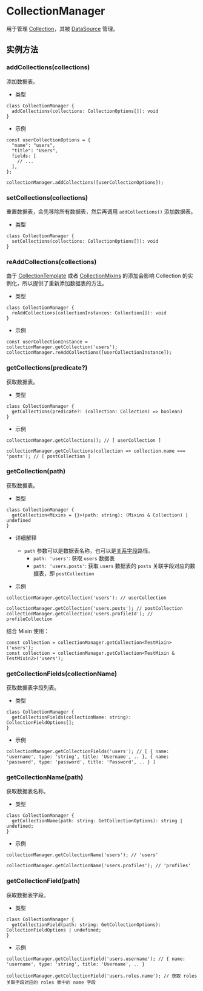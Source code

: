 # CollectionManager

用于管理 [Collection](./collection.md)，其被 [DataSource](./data-source.md) 管理。

## 实例方法

### addCollections(collections)

添加数据表。

- 类型

```tsx | pure
class CollectionManager {
  addCollections(collections: CollectionOptions[]): void
}
```

- 示例

```tsx | pure
const userCollectionOptions = {
  "name": "users",
  "title": "Users",
  fields: [
    // ...
  ],
};

collectionManager.addCollections([userCollectionOptions]);
```

### setCollections(collections)

重置数据表，会先移除所有数据表，然后再调用 `addCollections()` 添加数据表。

- 类型

```tsx | pure
class CollectionManager {
  setCollections(collections: CollectionOptions[]): void
}
```

### reAddCollections(collections)

由于 [CollectionTemplate](./collection-template.md) 或者 [CollectionMixins](./collection-mixins.md) 的添加会影响 Collection 的实例化，所以提供了重新添加数据表的方法。

- 类型

```tsx | pure
class CollectionManager {
  reAddCollections(collectionInstances: Collection[]): void
}
```

- 示例

```tsx | pure
const userCollectionInstance = collectionManager.getCollection('users');
collectionManager.reAddCollections([userCollectionInstance]);
```

### getCollections(predicate?)

获取数据表。

- 类型

```tsx | pure
class CollectionManager {
  getCollections(predicate?: (collection: Collection) => boolean)
}
```

- 示例

```tsx | pure
collectionManager.getCollections(); // [ userCollection ]

collectionManager.getCollections(collection => collection.name === 'posts'); // [ postCollection ]
```


### getCollection(path)

获取数据表。

- 类型

```tsx | pure
class CollectionManager {
  getCollection<Mixins = {}>(path: string): (Mixins & Collection) | undefined
}
```

- 详细解释
  - `path` 参数可以是数据表名称，也可以是[关系字段](https://docs.mayra.com/development/server/collections/association-fields)路径。
    - `path: 'users'`: 获取 `users` 数据表
    - `path: 'users.posts'`: 获取 `users` 数据表的 `posts` 关联字段对应的数据表，即 `postCollection`

- 示例

```tsx | pure
collectionManager.getCollection('users'); // userCollection

collectionManager.getCollection('users.posts'); // postCollection
collectionManager.getCollection('users.profileId'); // profileCollection
```

结合 Mixin 使用：

```tsx | pure
const collection = collectionManager.getCollection<TestMixin>('users');
const collection = collectionManager.getCollection<TestMixin & TestMixin2>('users');
```

### getCollectionFields(collectionName)

获取数据表字段列表。

- 类型

```tsx | pure
class CollectionManager {
  getCollectionFields(collectionName: string): CollectionFieldOptions[];
}
```

- 示例

```tsx | pure
collectionManager.getCollectionFields('users'); // [ { name: 'username', type: 'string', title: 'Username', .. }, { name: 'password', type: 'password', title: 'Password', .. } ]
```

### getCollectionName(path)

获取数据表名称。

- 类型

```tsx | pure
class CollectionManager {
  getCollectionName(path: string: GetCollectionOptions): string | undefined;
}
```

- 示例

```tsx | pure
collectionManager.getCollectionName('users'); // 'users'

collectionManager.getCollectionName('users.profiles'); // 'profiles'
```


### getCollectionField(path)

获取数据表字段。

- 类型

```tsx | pure
class CollectionManager {
  getCollectionField(path: string: GetCollectionOptions): CollectionFieldOptions | undefined;
}
```

- 示例

```tsx | pure
collectionManager.getCollectionField('users.username'); // { name: 'username', type: 'string', title: 'Username', .. }

collectionManager.getCollectionField('users.roles.name'); // 获取 roles 关联字段对应的 roles 表中的 name 字段
```
